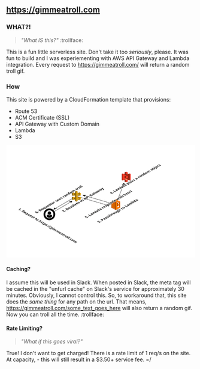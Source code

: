 ## https://gimmeatroll.com

### WHAT?!
> _"What IS this?"_  :trollface:

This is a fun little serverless site. Don't take it too _seriously_, please. It
was fun to build and I was experiementing with AWS API Gateway and Lambda
integration. Every request to https://gimmeatroll.com/ will return a random
troll gif.

### How

This site is powered by a CloudFormation template that provisions:
* Route 53
* ACM Certificate (SSL)
* API Gateway with Custom Domain
* Lambda
* S3

![architechture](https://raw.githubusercontent.com/jolexa/gimmeatroll.com/master/architecture.png)

#### Caching?
I assume this will be used in Slack. When posted in Slack, the meta tag will be
cached in the "unfurl cache" on Slack's service for approximately 30 minutes.
Obviously, I cannot control this. So, to workaround that, this site does the
_same thing_ for any path on the url. That means,
https://gimmeatroll.com/some_text_goes_here
will also return a random gif. Now you can troll all the time. :trollface:

#### Rate Limiting?
> _"What if this goes viral?"_

True! I don't want to get charged! There is a rate limit of 1 req/s on the site.
At capacity, - this will still result in a $3.50+ service fee. =/
